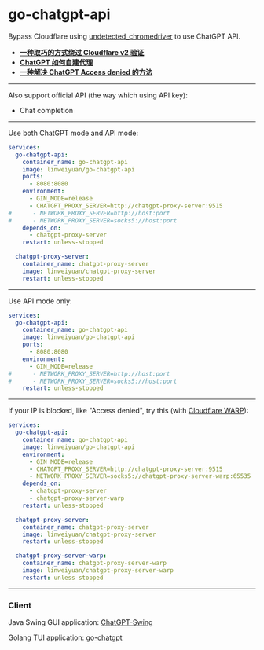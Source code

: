 # go-chatgpt-api

Bypass Cloudflare using [undetected_chromedriver](https://github.com/ultrafunkamsterdam/undetected-chromedriver) to use ChatGPT API.

- **[一种取巧的方式绕过 Cloudflare v2 验证](https://linweiyuan.github.io/2023/03/14/%E4%B8%80%E7%A7%8D%E5%8F%96%E5%B7%A7%E7%9A%84%E6%96%B9%E5%BC%8F%E7%BB%95%E8%BF%87Cloudflare-v2%E9%AA%8C%E8%AF%81.html)**
- **[ChatGPT 如何自建代理](https://linweiyuan.github.io/2023/04/08/ChatGPT-%E5%A6%82%E4%BD%95%E8%87%AA%E5%BB%BA%E4%BB%A3%E7%90%86.html)**
- **[一种解决 ChatGPT Access denied 的方法](https://linweiyuan.github.io/2023/04/15/%E4%B8%80%E7%A7%8D%E8%A7%A3%E5%86%B3-ChatGPT-Access-denied-%E7%9A%84%E6%96%B9%E6%B3%95.html)**

---

Also support official API (the way which using API key):

- Chat completion

---

Use both ChatGPT mode and API mode:

```yaml
services:
  go-chatgpt-api:
    container_name: go-chatgpt-api
    image: linweiyuan/go-chatgpt-api
    ports:
      - 8080:8080
    environment:
      - GIN_MODE=release
      - CHATGPT_PROXY_SERVER=http://chatgpt-proxy-server:9515
#      - NETWORK_PROXY_SERVER=http://host:port
#      - NETWORK_PROXY_SERVER=socks5://host:port
    depends_on:
      - chatgpt-proxy-server
    restart: unless-stopped

  chatgpt-proxy-server:
    container_name: chatgpt-proxy-server
    image: linweiyuan/chatgpt-proxy-server
    restart: unless-stopped
```
---

Use API mode only:

```yaml
services:
  go-chatgpt-api:
    container_name: go-chatgpt-api
    image: linweiyuan/go-chatgpt-api
    ports:
      - 8080:8080
    environment:
      - GIN_MODE=release
#      - NETWORK_PROXY_SERVER=http://host:port
#      - NETWORK_PROXY_SERVER=socks5://host:port
    restart: unless-stopped
```
---

If your IP is blocked, like "Access denied", try this (with [Cloudflare WARP](https://developers.cloudflare.com/warp-client/get-started/linux)):

```yaml
services:
  go-chatgpt-api:
    container_name: go-chatgpt-api
    image: linweiyuan/go-chatgpt-api
    environment:
      - GIN_MODE=release
      - CHATGPT_PROXY_SERVER=http://chatgpt-proxy-server:9515
      - NETWORK_PROXY_SERVER=socks5://chatgpt-proxy-server-warp:65535
    depends_on:
      - chatgpt-proxy-server
      - chatgpt-proxy-server-warp
    restart: unless-stopped

  chatgpt-proxy-server:
    container_name: chatgpt-proxy-server
    image: linweiyuan/chatgpt-proxy-server
    restart: unless-stopped

  chatgpt-proxy-server-warp:
    container_name: chatgpt-proxy-server-warp
    image: linweiyuan/chatgpt-proxy-server-warp
    restart: unless-stopped
```

---

### Client

Java Swing GUI application: [ChatGPT-Swing](https://github.com/linweiyuan/ChatGPT-Swing)

Golang TUI application: [go-chatgpt](https://github.com/linweiyuan/go-chatgpt)